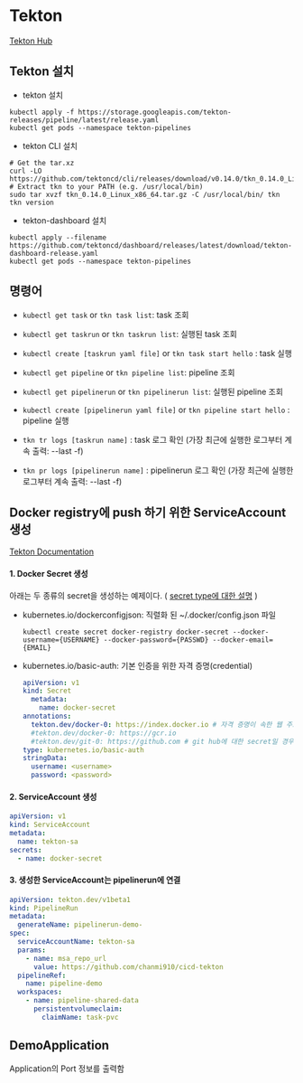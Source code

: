 # Tekton
[Tekton Hub](https://hub.tekton.dev)

## Tekton 설치
* tekton 설치
```shell
kubectl apply -f https://storage.googleapis.com/tekton-releases/pipeline/latest/release.yaml
kubectl get pods --namespace tekton-pipelines
```

* tekton CLI 설치
```shell
# Get the tar.xz
curl -LO https://github.com/tektoncd/cli/releases/download/v0.14.0/tkn_0.14.0_Linux_x86_64.tar.gz
# Extract tkn to your PATH (e.g. /usr/local/bin)
sudo tar xvzf tkn_0.14.0_Linux_x86_64.tar.gz -C /usr/local/bin/ tkn
tkn version
```

* tekton-dashboard 설치
```shell
kubectl apply --filename https://github.com/tektoncd/dashboard/releases/latest/download/tekton-dashboard-release.yaml
kubectl get pods --namespace tekton-pipelines
```

## 명령어
* `kubectl get task` or `tkn task list`: task 조회
* `kubectl get taskrun` or `tkn taskrun list`: 실행된 task 조회
* `kubectl create [taskrun yaml file]` or `tkn task start hello` : task 실행
* `kubectl get pipeline` or `tkn pipeline list`: pipeline 조회
* `kubectl get pipelinerun` or `tkn pipelinerun list`: 실행된 pipeline 조회
* `kubectl create [pipelinerun yaml file]` or `tkn pipeline start hello` : pipeline 실행

* `tkn tr logs [taskrun name]` : task 로그 확인 (가장 최근에 실행한 로그부터 계속 출력: --last -f)
* `tkn pr logs [pipelinerun name]` : pipelinerun 로그 확인 (가장 최근에 실행한 로그부터 계속 출력: --last -f)



## Docker registry에 push 하기 위한 ServiceAccount 생성
[Tekton Documentation](https://tekton.dev/docs/pipelines/auth/)
#### 1. Docker Secret 생성 
아래는 두 종류의 secret을 생성하는 예제이다. ( [secret type에 대한 설명](https://kubernetes.io/ko/docs/concepts/configuration/secret/#secret-types) )
* kubernetes.io/dockerconfigjson: 직렬화 된 ~/.docker/config.json 파일
    ```shell  
    kubectl create secret docker-registry docker-secret --docker-username={USERNAME} --docker-password={PASSWD} --docker-email={EMAIL}
    ```
* kubernetes.io/basic-auth: 기본 인증을 위한 자격 증명(credential)
    ```yaml   
    apiVersion: v1
    kind: Secret
      metadata:
        name: docker-secret
    annotations:
      tekton.dev/docker-0: https://index.docker.io # 자격 증명이 속한 웹 주소를 지정
      #tekton.dev/docker-0: https://gcr.io
      #tekton.dev/git-0: https://github.com # git hub에 대한 secret일 경우
    type: kubernetes.io/basic-auth
    stringData:
      username: <username>
      password: <password>
    ```  
  
#### 2. ServiceAccount 생성
```yaml
apiVersion: v1
kind: ServiceAccount
metadata:
  name: tekton-sa
secrets:
  - name: docker-secret
```

#### 3. 생성한 ServiceAccount는 pipelinerun에 연결
```yaml
apiVersion: tekton.dev/v1beta1
kind: PipelineRun
metadata:
  generateName: pipelinerun-demo-
spec:
  serviceAccountName: tekton-sa
  params:
    - name: msa_repo_url
      value: https://github.com/chanmi910/cicd-tekton
  pipelineRef:
    name: pipeline-demo
  workspaces:
    - name: pipeline-shared-data
      persistentvolumeclaim:
        claimName: task-pvc
```       

## DemoApplication
Application의 Port 정보를 출력함 